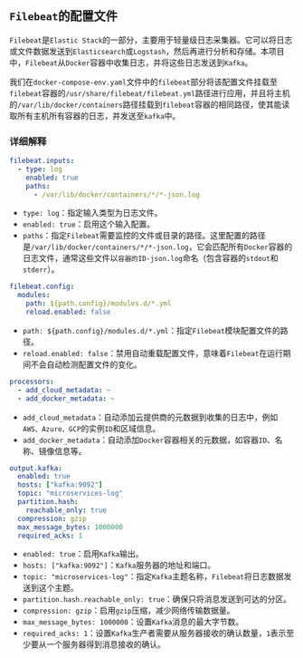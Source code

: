 ## `Filebeat`的配置文件

`Filebeat`是`Elastic Stack`的一部分，主要用于轻量级日志采集器。它可以将日志或文件数据发送到`Elasticsearch`或`Logstash`，然后再进行分析和存储。本项目中，`Filebeat`从`Docker`容器中收集日志，并将这些日志发送到`Kafka`。

我们在`docker-compose-env.yaml`文件中的`filebeat`部分将该配置文件挂载至`filebeat`容器的`/usr/share/filebeat/filebeat.yml`路径进行应用，并且将主机的`/var/lib/docker/containers`路径挂载到`filebeat`容器的相同路径，使其能读取所有主机所有容器的日志，并发送至`kafka`中。

### 详细解释


```yaml
filebeat.inputs:
  - type: log
    enabled: true
    paths:
      - /var/lib/docker/containers/*/*-json.log
```

- `type: log`：指定输入类型为日志文件。
- `enabled: true`：启用这个输入配置。
- `paths`：指定`Filebeat`需要监控的文件或目录的路径。这里配置的路径是`/var/lib/docker/containers/*/*-json.log`，它会匹配所有`Docker`容器的日志文件，通常这些文件以`容器的ID-json.log`命名（包含容器的`stdout`和`stderr`）。

```yaml
filebeat.config:
  modules:
    path: ${path.config}/modules.d/*.yml
    reload.enabled: false
```

- `path: ${path.config}/modules.d/*.yml`：指定`Filebeat`模块配置文件的路径。
- `reload.enabled: false`：禁用自动重载配置文件，意味着`Filebeat`在运行期间不会自动检测配置文件的变化。

```yaml
processors:
  - add_cloud_metadata: ~
  - add_docker_metadata: ~
```

- `add_cloud_metadata`：自动添加云提供商的元数据到收集的日志中，例如`AWS、Azure、GCP`的实例`ID`和区域信息。
- `add_docker_metadata`：自动添加`Docker`容器相关的元数据，如容器`ID`、名称、镜像信息等。

```yaml
output.kafka:
  enabled: true
  hosts: ["kafka:9092"]
  topic: "microservices-log"
  partition.hash:
    reachable_only: true
  compression: gzip
  max_message_bytes: 1000000
  required_acks: 1
```

- `enabled: true`：启用`Kafka`输出。
- `hosts: ["kafka:9092"]`：`Kafka`服务器的地址和端口。
- `topic: "microservices-log"`：指定`Kafka`主题名称，`Filebeat`将日志数据发送到这个主题。
- `partition.hash.reachable_only: true`：确保只将消息发送到可达的分区。
- `compression: gzip`：启用`gzip`压缩，减少网络传输数据量。
- `max_message_bytes: 1000000`：设置`Kafka`消息的最大字节数。
- `required_acks: 1`：设置`Kafka`生产者需要从服务器接收的确认数量，`1`表示至少要从一个服务器得到消息接收的确认。

